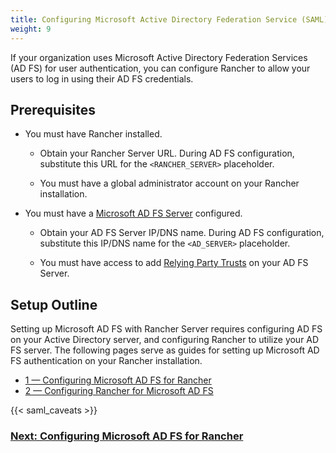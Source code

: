 ```yaml
---
title: Configuring Microsoft Active Directory Federation Service (SAML)
weight: 9
---
```


If your organization uses Microsoft Active Directory Federation Services (AD FS) for user authentication, you can configure Rancher to allow your users to log in using their AD FS credentials.

## Prerequisites


- You must have Rancher installed.

  - Obtain your Rancher Server URL. During AD FS configuration, substitute this URL for the `<RANCHER_SERVER>` placeholder.

  - You must have a global administrator account on your Rancher installation.

- You must have a [Microsoft AD FS Server](https://docs.microsoft.com/en-us/windows-server/identity/active-directory-federation-services) configured.

	- Obtain your AD FS Server IP/DNS name. During AD FS configuration, substitute this IP/DNS name for the `<AD_SERVER>` placeholder.

	- You must have access to add [Relying Party Trusts](https://docs.microsoft.com/en-us/windows-server/identity/ad-fs/operations/create-a-relying-party-trust) on your AD FS Server.



## Setup Outline

Setting up Microsoft AD FS with Rancher Server requires configuring AD FS on your Active Directory server, and configuring Rancher to utilize your AD FS server. The following pages serve as guides for setting up Microsoft AD FS authentication on your Rancher installation.

- [1 — Configuring Microsoft AD FS for Rancher]({{<baseurl>}}/rancher/v2.x/en/admin-settings/authentication/microsoft-adfs/microsoft-adfs-setup)
- [2 — Configuring Rancher for Microsoft AD FS]({{<baseurl>}}/rancher/v2.x/en/admin-settings/authentication/microsoft-adfs/rancher-adfs-setup)

{{< saml_caveats >}}


### [Next: Configuring Microsoft AD FS for Rancher]({{<baseurl>}}/rancher/v2.x/en/admin-settings/authentication/microsoft-adfs/microsoft-adfs-setup)

